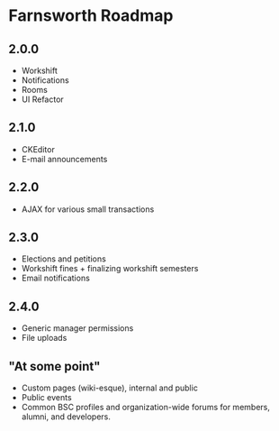 # Farnsworth Roadmap

## 2.0.0

* Workshift
* Notifications
* Rooms
* UI Refactor

## 2.1.0

* CKEditor
* E-mail announcements

## 2.2.0

* AJAX for various small transactions

## 2.3.0

* Elections and petitions
* Workshift fines + finalizing workshift semesters
* Email notifications

## 2.4.0

* Generic manager permissions
* File uploads

## "At some point"

* Custom pages (wiki-esque), internal and public
* Public events
* Common BSC profiles and organization-wide forums for members, alumni, and developers.
